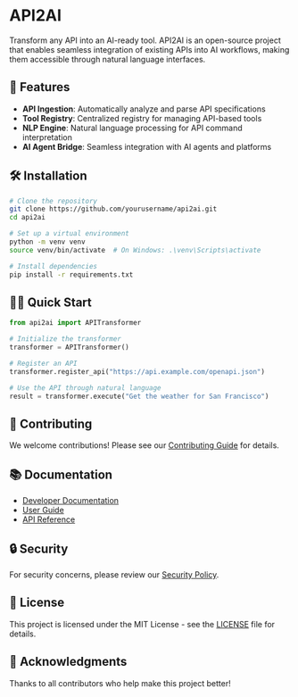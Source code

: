# API2AI

Transform any API into an AI-ready tool. API2AI is an open-source project that enables seamless integration of existing APIs into AI workflows, making them accessible through natural language interfaces.

## 🚀 Features

- **API Ingestion**: Automatically analyze and parse API specifications
- **Tool Registry**: Centralized registry for managing API-based tools
- **NLP Engine**: Natural language processing for API command interpretation
- **AI Agent Bridge**: Seamless integration with AI agents and platforms

## 🛠️ Installation

```bash
# Clone the repository
git clone https://github.com/yourusername/api2ai.git
cd api2ai

# Set up a virtual environment
python -m venv venv
source venv/bin/activate  # On Windows: .\venv\Scripts\activate

# Install dependencies
pip install -r requirements.txt
```

## 🏃‍♂️ Quick Start

```python
from api2ai import APITransformer

# Initialize the transformer
transformer = APITransformer()

# Register an API
transformer.register_api("https://api.example.com/openapi.json")

# Use the API through natural language
result = transformer.execute("Get the weather for San Francisco")
```

## 🤝 Contributing

We welcome contributions! Please see our [Contributing Guide](CONTRIBUTING.md) for details.

## 📚 Documentation

- [Developer Documentation](docs/developer_docs/)
- [User Guide](docs/user_guide/)
- [API Reference](docs/api_reference/)

## 🔒 Security

For security concerns, please review our [Security Policy](SECURITY.md).

## 📄 License

This project is licensed under the MIT License - see the [LICENSE](LICENSE) file for details.

## 🙏 Acknowledgments

Thanks to all contributors who help make this project better!